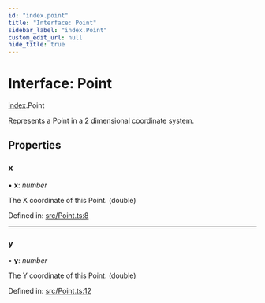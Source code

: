 ```yaml
---
id: "index.point"
title: "Interface: Point"
sidebar_label: "index.Point"
custom_edit_url: null
hide_title: true
---
```


# Interface: Point

[index](../modules/index.md).Point

Represents a Point in a 2 dimensional coordinate system.

## Properties

### x

• **x**: *number*

The X coordinate of this Point. (double)

Defined in: [src/Point.ts:8](https://github.com/cuvent/react-native-vision-camera/blob/cebf4df/src/Point.ts#L8)

___

### y

• **y**: *number*

The Y coordinate of this Point. (double)

Defined in: [src/Point.ts:12](https://github.com/cuvent/react-native-vision-camera/blob/cebf4df/src/Point.ts#L12)
